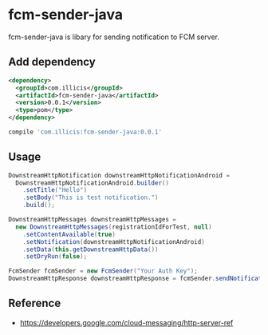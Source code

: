 # fcm-sender-java

fcm-sender-java is libary for sending notification to FCM server.

## Add dependency
```xml
<dependency>
  <groupId>com.illicis</groupId>
  <artifactId>fcm-sender-java</artifactId>
  <version>0.0.1</version>
  <type>pom</type>
</dependency>
```

```gradle
compile 'com.illicis:fcm-sender-java:0.0.1'
```

## Usage

```java
DownstreamHttpNotification downstreamHttpNotificationAndroid =
  DownstreamHttpNotificationAndroid.builder()
    .setTitle("Hello")
    .setBody("This is test notification.")
    .build();

DownstreamHttpMessages downstreamHttpMessages =
  new DownstreamHttpMessages(registrationIdForTest, null)
    .setContentAvailable(true)
    .setNotification(downstreamHttpNotificationAndroid)
    .setData(this.getDownstreamHttpData())
    .setDryRun(false);

FcmSender fcmSender = new FcmSender("Your Auth Key");
DownstreamHttpResponse downstreamHttpResponse = fcmSender.sendNotification(downstreamHttpMessages);
```

## Reference
- https://developers.google.com/cloud-messaging/http-server-ref
